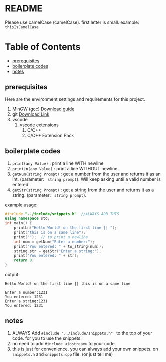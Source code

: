 <!-- header -->

# README

Please use camelCase (camelCase). first letter is small. example: `thisIsCamelCase`
<!-- create a easy navigation -->
Table of Contents
=================
- [prerequisites](#prerequisites)
- [boilerplate codes](#boilerplate-codes)
- [notes](#notes)


## prerequisites
Here are the environment settings and requirements for this project.
 1. MinGW (gcc) [Download guide](https://code.visualstudio.com/docs/cpp/config-mingw)
 1. git [Download Link](https://github.com/git-for-windows/git/releases/download/v2.42.0.windows.2/Git-2.42.0.2-64-bit.exe)
 1. vscode
    1. vscode extensions
        1. C/C++
        1. C/C++ Extension Pack

## boilerplate codes

1. `print(any Value)` : print a line WITH newline
1. `printLn(any Value)` : print a line WITHOUT newline
3. `getNum(string Prompt)` : get a number from the user and returns it as an int. (parameter: ` string prompt`). Will keep asking until a valid number is entered.
4. `getStr(string Prompt)` : get a string from the user and returns it as a string. (parameter: ` string prompt`).

example usage:

```cpp
#include "../include/snippets.h"  //ALWAYS ADD THIS
using namespace std;
int main() {
    printLn("Hello World! on the first line || ");
    print("this is on a same line");
    print("");  // to print a newline
    int num = getNum("Enter a number:");
    print("You entered: " + to_string(num));
    string str = getStr("Enter a string:");
    print("You entered: " + str);
    return 0;
}
```

output:

```
Hello World! on the first line || this is on a same line

Enter a number:1231
You entered: 1231
Enter a string:1231
You entered: 1231
```

## notes

1. ALWAYS Add `#include "../include/snippets.h" ` to the top of your code. for you to use the snippets.
2. no need to add `#include <iostream>` to your code.
3. this is just for convenience. you can always add your own snippets. on `snippets.h` and `snippets.cpp` file. (or just tell me)